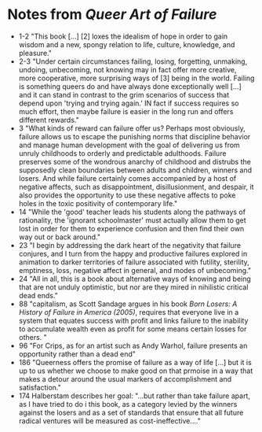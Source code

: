 # Notes from _Queer Art of Failure_

- 1-2 "This book [...] [2] loxes the idealism of hope in order to gain wisdom and a new, spongy relation to life, culture, knowledge, and pleasure."
- 2-3 "Under certain circumstances failing, losing, forgetting, unmaking, undoing, unbecoming, not knowing may in fact offer more creative, more cooperative, more surprising ways of [3] being in the world. Failing is something queers do and have always done exceptionally well [...] and it can stand in contrast to the grim scenarios of success that depend upon 'trying and trying again.' IN fact if success requires so much effort, then maybe failure is easier in the long run and offers different rewards."
- 3 "What kinds of reward can failure offer us? Perhaps most obviously, failure allows us to escape the punishing norms that discipline behavior and manage human development with the goal of delivering us from unruly childhoods to orderly and predictable adulthoods. Failure preserves some of the wondrous anarchy of childhood and distrubs the supposedly clean boundaries between adults and children, winners and losers. And while failure certainly comes accompanied by a host of negative affects, such as disappointment, disillusionment, and despair, it also provides the opportunity to use these negative affects to poke holes in the toxic positivity of contemporary life."
- 14 "While the 'good' teacher leads his students along the pathways of rationality, the 'ignorant schoolmaster' must actually allow them to get lost in order for them to experience confusion and then find their own way out or back around."
- 23 "I begin by addressing the dark heart of the negativity that failure conjures, and I turn from the happy and productive failures explored in animation to darker territories of failure associated with futility, sterility, emptiness, loss, negative affect in general, and modes of unbecoming."
- 24 "All in all, this is a book about alternative ways of knowing and being that are not unduly optimistic, but nor are they mired in nihilistic critical dead ends."
- 88 "capitalism, as Scott Sandage argues in his book _Born Losers: A History of Failure in America (2005)_, requires that everyone live in a system that equates success with profit and links failure to the inability to accumulate wealth even as profit for some means certain losses for others. "
- 96 "For Crips, as for an artist such as Andy Warhol, failure presents an opportunity rather than a dead end"
- 186 "Queerness offers the promise of failure as a way of life [...] but it is up to us whether we choose to make good on that prmoise in a way that makes a detour around the usual markers of accomplishment and satisfaction."
- 174 Halberstam describes her goal: "...but rather than take failure apart, as I have tried to do i this book, as a category levied by the winners against the losers and as a set of standards that ensure that all future radical ventures will be measured as cost-ineffective...."
